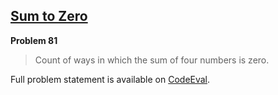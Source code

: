 [Sum to Zero][ce]
-----------------

**Problem 81**

> Count of ways in which the sum of four numbers is zero.

Full problem statement is available on [CodeEval][ce].

[ce]: https://www.codeeval.com/browse/81/
      "View problem statement on CodeEval"
